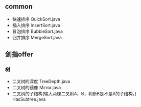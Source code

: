 ## common

- 快速排序 QuickSort.java
- 插入排序 InsertSort.java
- 冒泡排序 BubbleSort.java
- 归并排序 MergeSort.java
## 剑指offer
### 树
-  二叉树的深度 TreeDepth.java
- 二叉树的镜像 Mirror.java
- 二叉树的子结构(输入两棵二叉树A，B，判断B是不是A的子结构。) HasSubtree.java